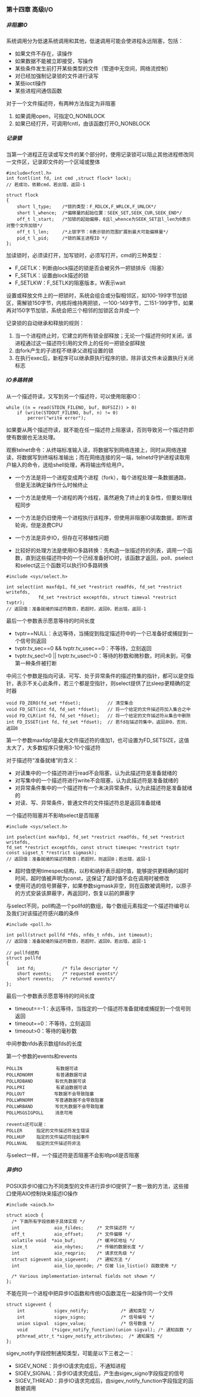 ### 第十四章  高级I/O

##### 非阻塞IO

系统调用分为低速系统调用和其他，低速调用可能会使进程永远阻塞，包括：

* 如果文件不存在，读操作
* 如果数据不能被立即接受，写操作
* 某些条件发生前打开某些类型的文件（管道中无空间，网络流控制）
* 对已经加强制记录锁的文件进行读写
* 某些ioctl操作
* 某些进程间通信函数

对于一个文件描述符，有两种方法指定为非阻塞

1. 如果调用open，可指定O_NONBLOCK
2. 如果已经打开，可调用fcntl，由该函数打开O_NONBLOCK

##### 记录锁

当第一个进程正在读或写文件的某个部分时，使用记录锁可以阻止其他进程修改同一文件区，记录即文件的一个区域或整体

```
#include<fcntl.h>  
int fcntl(int fd, int cmd ,struct flock* lock);
// 若成功，依赖cmd，若出错，返回-1

struct flock
{
    short l_type;    /*锁的类型：F_RDLCK,F_WRLCK,F_UNLCK*/
    short l_whence;  /*偏移量的起始位置：SEEK_SET,SEEK_CUR,SEEK_END*/
    off_t l_start;   /*加锁的起始偏移，0且l_whence为SEEK_SET且l_len为0表示对整个文件加锁*/
    off_t l_len;     /*上锁字节：0表示锁的范围扩展到最大可能偏移量*/
    pid_t l_pid;     /*锁的属主进程ID */
}; 
```

加读锁时，必须读打开，加写锁时，必须写打开，cmd的三种类型：

* F_GETLK：判断由lock描述的锁是否会被另外一把锁排斥（阻塞）
* F_SETLK：设置由lock描述的锁
* F_SETLKW：F_SETLK的阻塞版本，W表示wait

设置或释放文件上的一把锁时，系统会组合或分裂相邻区，如100-199字节加锁区，需解锁150字节，内核将维持两把锁，一100-149字节，二151-199字节，如果再对150字节加锁，系统会把三个相邻的加锁区合并成一个

记录锁的自动继承和释放的规则：

1. 当一个进程终止时，它建立的所有锁全部释放；无论一个描述符何时关闭，该进程通过这一描述符引用的文件上的任何一把锁全部释放
2. 由fork产生的子进程不继承父进程设置的锁
3. 在执行exec后，新程序可以继承原执行程序的锁，除非该文件未设置执行关闭标志

##### IO多路转换

从一个描述符读，又写到另一个描述符，可以使用阻塞IO：

```
while ((n = read(STDIN_FILENO, buf, BUFSIZ)) > 0)
    if (write(STDOUT_FILENO, buf, n) != 0)
        perror("write error");
```

如果要从两个描述符读，就不能在任一描述符上阻塞读，否则导致另一个描述符即使有数据也无法处理。

观察telnet命令：从终端标准输入读，将数据写到网络连接上，同时从网络连接读，将数据写到终端标准输出；而在网络连接的另一端，telnetd守护进程读取用户输入的命令，送给shell处理，再将输出传给用户。

* 一个方法是将一个进程变成两个进程（fork），每个进程处理一条数据通路，但是无法确定操作什么时候终止

* 一个方法是使用一个进程的两个线程，虽然避免了终止的复杂性，但要处理线程同步
* 一个方法是仍旧使用一个进程执行该程序，但使用非阻塞IO读取数据，即所谓轮询，但是浪费CPU
* 一个方法是异步IO，但存在可移植性问题
* 比较好的处理方法是使用IO多路转换：先构造一张描述符的列表，调用一个函数，直到这些描述符中的一个已经准备好IO时，该函数才返回，poll、pselect和select这三个函数可以执行IO多路转换

```
#include <sys/select.h>

int select(int maxfdp1, fd_set *restrict readfds, fd_set *restrict writefds,
            fd_set *restrict exceptfds, struct timeval *restrict tvptr);
// 返回值：准备就绪的描述符数目，若超时，返回0，若出错，返回-1
```

最后一个参数表示愿意等待的时间长度

* tvptr==NULL：永远等待，当捕捉到指定描述符中的一个已准备好或捕捉到一个信号则返回
* tvptr.tv_sec==0 && tvptr.tv_usec==0：不等待，立刻返回
* tvptr.tv_sec!=0 || tvptr.tv_usec!=0：等待的秒数和微秒数，时间未到，可像第一种条件被打断

中间三个参数是指向可读、可写、处于异常条件的描述符集的指针，都可以是空指针，表示不关心此条件，若三个都是空指针，则select提供了比sleep更精确的定时器

```
void FD_ZERO(fd_set *fdset);          // 清空集合
void FD_SET(int fd, fd_set *fdset);   // 将一个给定的文件描述符加入集合之中
void FD_CLR(int fd, fd_set *fdset);   // 将一个给定的文件描述符从集合中删除
int FD_ISSET(int fd, fd_set *fdset);  // 若fd在描述符集中，返回非0，否则，返回0
```

第一个参数maxfdp1是最大文件描述符的值加1，也可设置为FD_SETSIZE，这值太大了，大多数程序只使用3-10个描述符

对于描述符“准备就绪”的含义：

* 对读集中的一个描述符进行read不会阻塞，认为此描述符是准备就绪的
* 对写集中的一个描述符进行write不会阻塞，认为此描述符是准备就绪的
* 对异常条件集中的一个描述符有一个未决异常条件，认为此描述符是准备就绪的
* 对读、写、异常条件，普通文件的文件描述符总是返回准备就绪

一个描述符阻塞并不影响select是否阻塞

```
#include <sys/select.h>

int pselect(int maxfdp1, fd_set *restrict readfds, fd_set *restrict writefds,
fd_set *restrict exceptfds, const struct timespec *restrict tsptr
const sigset_t *restrict sigmask);
// 返回值：准备就绪的描述符数目；若超时，则返回0；若出错，返回-1
```

* 超时值使用timespec结构，以秒和纳秒表示超时值，能够提供更精确的超时时间，超时值被声明为const，这保证了超时值不会在调用时被修改
* 使用可选的信号屏蔽字，如果参数sigmask非空，则在函数被调用时，以原子的方式安装该屏蔽字，再返回时，恢复以前的屏蔽字

与select不同，poll构造一个pollfd的数组，每个数组元素指定一个描述符编号以及我们对该描述符感兴趣的条件

```
#include <poll.h>

int poll(struct pollfd *fds, nfds_t nfds, int timeout);
// 返回值：准备就绪的描述符数目，若超时，返回0，若出错，返回-1

// pollfd结构
struct pollfd
{
    int fd;          /* file descriptor */
    short events;    /* requested events*/
    short revents;   /* returned events*/
};
```

最后一个参数表示愿意等待的时间长度

* timeout==-1：永远等待，当指定的一个描述符准备就绪或捕捉到一个信号则返回
* timeout==0：不等待，立刻返回
* timeout>0：等待的毫秒数

中间参数nfds表示数组fds的长度

第一个参数的events和revents

```
POLLIN 　　　　　　　有数据可读
POLLRDNORM 　　　　 有普通数据可读
POLLRDBAND　　　　　有优先数据可读
POLLPRI　　　　　　　有紧迫数据可读
POLLOUT　　　　　　 写数据不会导致阻塞
POLLWRNORM　　　　　写普通数据不会导致阻塞
POLLWRBAND　　　　　写优先数据不会导致阻塞
POLLMSGSIGPOLL 　　消息可用

revents还可以是：
POLLER　　  指定的文件描述符发生错误
POLLHUP　　 指定的文件描述符挂起事件
POLLNVAL　　指定的文件描述符非法
```

与select一样，一个描述符是否阻塞不会影响poll是否阻塞

##### 异步IO

POSIX异步IO接口为不同类型的文件进行异步IO提供了一套一致的方法，这些接口使用AIO控制块来描述IO操作

```
#include <aiocb.h>

struct aiocb {
  /* 下面所有字段依赖于具体实现 */
  int             aio_fildes;     /* 文件描述符 */
  off_t           aio_offset;     /* 文件偏移 */
  volatile void  *aio_buf;        /* 缓冲区地址 */
  size_t          aio_nbytes;     /* 传输的数据长度 */
  int             aio_reqprio;    /* 请求优先级 */
  struct sigevent aio_sigevent;   /* 通知方法 */
  int             aio_lio_opcode; /* 仅被 lio_listio() 函数使用 */

  /* Various implementation-internal fields not shown */
};
```

不能在同一个进程中把异步IO函数和传统IO函数混在一起操作同一个文件

```
struct sigevent {
    int           sigev_notify;            /* 通知类型 */
    int           sigev_signo;             /* 信号编号 */ 
    union sigval  sigev_value;             /* 信号数值 */ 
    void         (*sigev_notify_function)(union sigval); /* 通知函数 */ 
    pthread_attr_t *sigev_notify_attributes;  /* 通知属性 */ 
}; 
```

sigev_notify字段控制通知类型，可能是以下三者之一：

* SIGEV_NONE：异步IO请求完成后，不通知进程
* SIGEV_SIGNAL：异步IO请求完成后，产生由sigev_signo字段指定的信号
* SIGEV_THREAD：异步IO请求完成后，由sigev_notify_function字段指定的函数被调用

